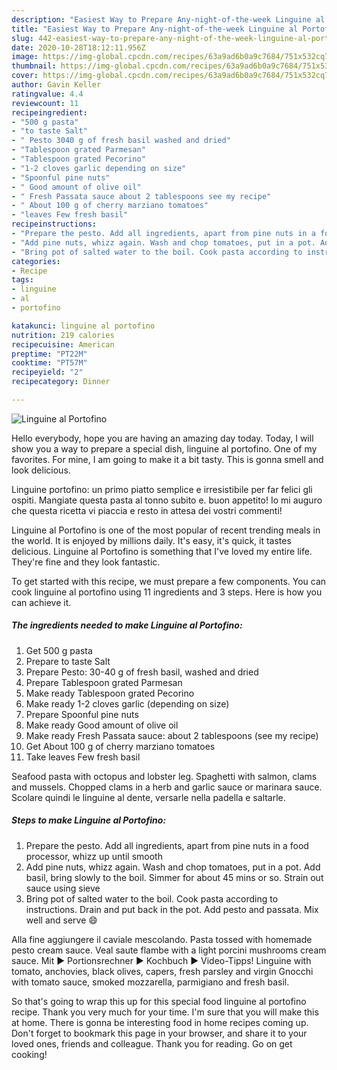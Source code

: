 ```yaml
---
description: "Easiest Way to Prepare Any-night-of-the-week Linguine al Portofino"
title: "Easiest Way to Prepare Any-night-of-the-week Linguine al Portofino"
slug: 442-easiest-way-to-prepare-any-night-of-the-week-linguine-al-portofino
date: 2020-10-28T18:12:11.956Z
image: https://img-global.cpcdn.com/recipes/63a9ad6b0a9c7684/751x532cq70/linguine-al-portofino-recipe-main-photo.jpg
thumbnail: https://img-global.cpcdn.com/recipes/63a9ad6b0a9c7684/751x532cq70/linguine-al-portofino-recipe-main-photo.jpg
cover: https://img-global.cpcdn.com/recipes/63a9ad6b0a9c7684/751x532cq70/linguine-al-portofino-recipe-main-photo.jpg
author: Gavin Keller
ratingvalue: 4.4
reviewcount: 11
recipeingredient:
- "500 g pasta"
- "to taste Salt"
- " Pesto 3040 g of fresh basil washed and dried"
- "Tablespoon grated Parmesan"
- "Tablespoon grated Pecorino"
- "1-2 cloves garlic depending on size"
- "Spoonful pine nuts"
- " Good amount of olive oil"
- " Fresh Passata sauce about 2 tablespoons see my recipe"
- " About 100 g of cherry marziano tomatoes"
- "leaves Few fresh basil"
recipeinstructions:
- "Prepare the pesto. Add all ingredients, apart from pine nuts in a food processor, whizz up until smooth"
- "Add pine nuts, whizz again. Wash and chop tomatoes, put in a pot. Add basil, bring slowly to the boil. Simmer for about 45 mins or so. Strain out sauce using sieve"
- "Bring pot of salted water to the boil. Cook pasta according to instructions. Drain and put back in the pot. Add pesto and passata. Mix well and serve 😄"
categories:
- Recipe
tags:
- linguine
- al
- portofino

katakunci: linguine al portofino 
nutrition: 219 calories
recipecuisine: American
preptime: "PT22M"
cooktime: "PT57M"
recipeyield: "2"
recipecategory: Dinner

---
```



![Linguine al Portofino](https://img-global.cpcdn.com/recipes/63a9ad6b0a9c7684/751x532cq70/linguine-al-portofino-recipe-main-photo.jpg)

Hello everybody, hope you are having an amazing day today. Today, I will show you a way to prepare a special dish, linguine al portofino. One of my favorites. For mine, I am going to make it a bit tasty. This is gonna smell and look delicious.

Linguine portofino: un primo piatto semplice e irresistibile per far felici gli ospiti. Mangiate questa pasta al tonno subito e. buon appetito! Io mi auguro che questa ricetta vi piaccia e resto in attesa dei vostri commenti!

Linguine al Portofino is one of the most popular of recent trending meals in the world. It is enjoyed by millions daily. It's easy, it's quick, it tastes delicious. Linguine al Portofino is something that I've loved my entire life. They're fine and they look fantastic.


To get started with this recipe, we must prepare a few components. You can cook linguine al portofino using 11 ingredients and 3 steps. Here is how you can achieve it.

<!--inarticleads1-->

##### The ingredients needed to make Linguine al Portofino:

1. Get 500 g pasta
1. Prepare to taste Salt
1. Prepare  Pesto: 30-40 g of fresh basil, washed and dried
1. Prepare Tablespoon grated Parmesan
1. Make ready Tablespoon grated Pecorino
1. Make ready 1-2 cloves garlic (depending on size)
1. Prepare Spoonful pine nuts
1. Make ready  Good amount of olive oil
1. Make ready  Fresh Passata sauce: about 2 tablespoons (see my recipe)
1. Get  About 100 g of cherry marziano tomatoes
1. Take leaves Few fresh basil


Seafood pasta with octopus and lobster leg. Spaghetti with salmon, clams and mussels. Chopped clams in a herb and garlic sauce or marinara sauce. Scolare quindi le linguine al dente, versarle nella padella e saltarle. 

<!--inarticleads2-->

##### Steps to make Linguine al Portofino:

1. Prepare the pesto. Add all ingredients, apart from pine nuts in a food processor, whizz up until smooth
1. Add pine nuts, whizz again. Wash and chop tomatoes, put in a pot. Add basil, bring slowly to the boil. Simmer for about 45 mins or so. Strain out sauce using sieve
1. Bring pot of salted water to the boil. Cook pasta according to instructions. Drain and put back in the pot. Add pesto and passata. Mix well and serve 😄


Alla fine aggiungere il caviale mescolando. Pasta tossed with homemade pesto cream sauce. Veal saute flambe with a light porcini mushrooms cream sauce. Mit ► Portionsrechner ► Kochbuch ► Video-Tipps! Linguine with tomato, anchovies, black olives, capers, fresh parsley and virgin Gnocchi with tomato sauce, smoked mozzarella, parmigiano and fresh basil. 

So that's going to wrap this up for this special food linguine al portofino recipe. Thank you very much for your time. I'm sure that you will make this at home. There is gonna be interesting food in home recipes coming up. Don't forget to bookmark this page in your browser, and share it to your loved ones, friends and colleague. Thank you for reading. Go on get cooking!
